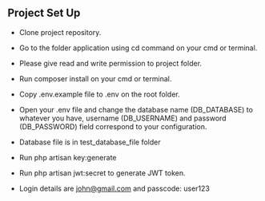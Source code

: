 
## Project Set Up

- Clone project repository.

- Go to the folder application using cd command on your cmd or terminal.

- Please give read and write permission to project folder.

- Run composer install on your cmd or terminal.

- Copy .env.example file to .env on the root folder.

- Open your .env file and change the database name (DB_DATABASE) to whatever you have, username (DB_USERNAME) and password (DB_PASSWORD) field correspond to your configuration.

- Database file is in test_database_file folder 

- Run php artisan key:generate

- Run php artisan jwt:secret to generate JWT token.

- Login details are john@gmail.com and passcode: user123